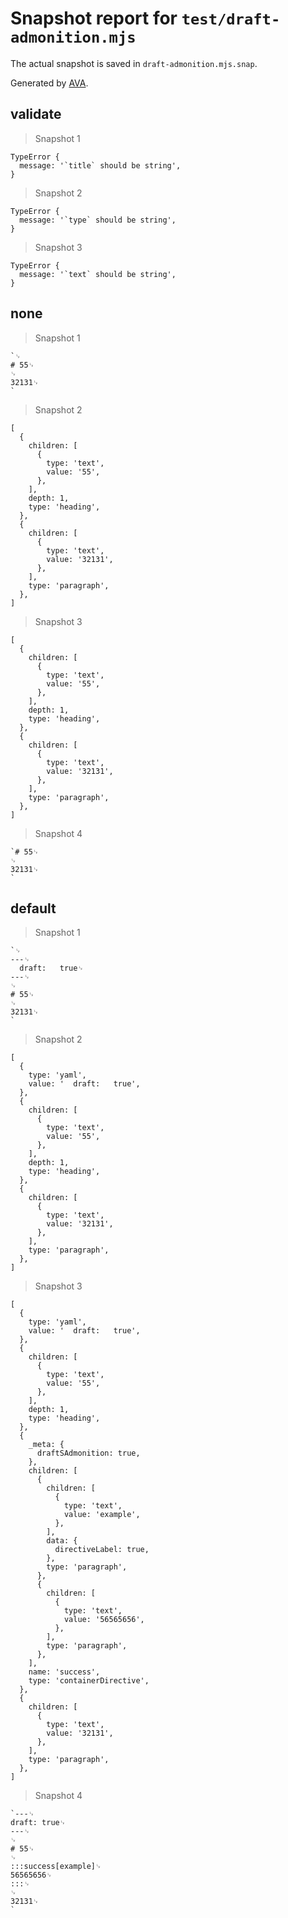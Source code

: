 # Snapshot report for `test/draft-admonition.mjs`

The actual snapshot is saved in `draft-admonition.mjs.snap`.

Generated by [AVA](https://avajs.dev).

## validate

> Snapshot 1

    TypeError {
      message: '`title` should be string',
    }

> Snapshot 2

    TypeError {
      message: '`type` should be string',
    }

> Snapshot 3

    TypeError {
      message: '`text` should be string',
    }

## none

> Snapshot 1

    `␊
    # 55␊
    ␊
    32131␊
    `

> Snapshot 2

    [
      {
        children: [
          {
            type: 'text',
            value: '55',
          },
        ],
        depth: 1,
        type: 'heading',
      },
      {
        children: [
          {
            type: 'text',
            value: '32131',
          },
        ],
        type: 'paragraph',
      },
    ]

> Snapshot 3

    [
      {
        children: [
          {
            type: 'text',
            value: '55',
          },
        ],
        depth: 1,
        type: 'heading',
      },
      {
        children: [
          {
            type: 'text',
            value: '32131',
          },
        ],
        type: 'paragraph',
      },
    ]

> Snapshot 4

    `# 55␊
    ␊
    32131␊
    `

## default

> Snapshot 1

    `␊
    ---␊
      draft:   true␊
    ---␊
    ␊
    # 55␊
    ␊
    32131␊
    `

> Snapshot 2

    [
      {
        type: 'yaml',
        value: '  draft:   true',
      },
      {
        children: [
          {
            type: 'text',
            value: '55',
          },
        ],
        depth: 1,
        type: 'heading',
      },
      {
        children: [
          {
            type: 'text',
            value: '32131',
          },
        ],
        type: 'paragraph',
      },
    ]

> Snapshot 3

    [
      {
        type: 'yaml',
        value: '  draft:   true',
      },
      {
        children: [
          {
            type: 'text',
            value: '55',
          },
        ],
        depth: 1,
        type: 'heading',
      },
      {
        _meta: {
          draftSAdmonition: true,
        },
        children: [
          {
            children: [
              {
                type: 'text',
                value: 'example',
              },
            ],
            data: {
              directiveLabel: true,
            },
            type: 'paragraph',
          },
          {
            children: [
              {
                type: 'text',
                value: '56565656',
              },
            ],
            type: 'paragraph',
          },
        ],
        name: 'success',
        type: 'containerDirective',
      },
      {
        children: [
          {
            type: 'text',
            value: '32131',
          },
        ],
        type: 'paragraph',
      },
    ]

> Snapshot 4

    `---␊
    draft: true␊
    ---␊
    ␊
    # 55␊
    ␊
    :::success[example]␊
    56565656␊
    :::␊
    ␊
    32131␊
    `
